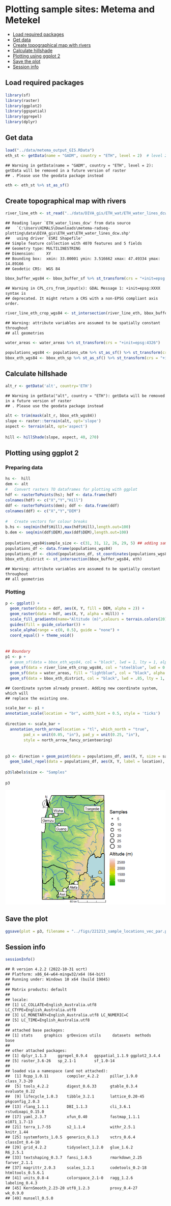 Plotting sample sites: Metema and Metekel
================

- [Load required packages](#load-required-packages)
- [Get data](#get-data)
- [Create topographical map with
  rivers](#create-topographical-map-with-rivers)
- [Calculate hillshade](#calculate-hillshade)
- [Plotting using ggplot 2](#plotting-using-ggplot-2)
- [Save the plot](#save-the-plot)
- [Session info](#session-info)

## Load required packages

``` r
library(sf)
library(raster)
library(ggplot2)
library(ggspatial)
library(ggrepel)
library(dplyr)
```

## Get data

``` r
load("../data/metema_output_GIS.RData")
eth_st <- getData(name = "GADM", country = "ETH", level = 2)  # level 2 for migration map
```

    ## Warning in getData(name = "GADM", country = "ETH", level = 2): getData will be removed in a future version of raster
    ## . Please use the geodata package instead

``` r
eth <- eth_st %>% st_as_sf()
```

## Create topographical map with rivers

``` r
river_line_eth <- st_read("../data/DIVA_gis/ETH_wat/ETH_water_lines_dcw.shp") %>% st_as_sf()
```

    ## Reading layer `ETH_water_lines_dcw' from data source 
    ##   `C:\Users\HIMALS\Downloads\metema-radseq-plotting\data\DIVA_gis\ETH_wat\ETH_water_lines_dcw.shp' 
    ##   using driver `ESRI Shapefile'
    ## Simple feature collection with 4070 features and 5 fields
    ## Geometry type: MULTILINESTRING
    ## Dimension:     XY
    ## Bounding box:  xmin: 33.00001 ymin: 3.516662 xmax: 47.49334 ymax: 14.89166
    ## Geodetic CRS:  WGS 84

``` r
bbox_buffer_wgs84 <- bbox_buffer_sf %>% st_transform(crs = "+init=epsg:4326")
```

    ## Warning in CPL_crs_from_input(x): GDAL Message 1: +init=epsg:XXXX syntax is
    ## deprecated. It might return a CRS with a non-EPSG compliant axis order.

``` r
river_line_eth_crop_wgs84 <- st_intersection(river_line_eth, bbox_buffer_wgs84)
```

    ## Warning: attribute variables are assumed to be spatially constant throughout
    ## all geometries

``` r
water_areas <- water_areas %>% st_transform(crs = "+init=epsg:4326")
```

``` r
populations_wgs84 <- populations_utm %>% st_as_sf() %>% st_transform(crs = "+init=epsg:4326")
bbox_eth_wgs84 <- bbox_eth_sp %>% st_as_sf() %>% st_transform(crs = "+init=epsg:4326")
```

## Calculate hillshade

``` r
alt_r <- getData('alt', country='ETH')
```

    ## Warning in getData("alt", country = "ETH"): getData will be removed in a future version of raster
    ## . Please use the geodata package instead

``` r
alt <- trim(mask(alt_r, bbox_eth_wgs84))
slope <- raster::terrain(alt, opt='slope')
aspect <- terrain(alt, opt='aspect')

hill <- hillShade(slope, aspect, 40, 270)
```

## Plotting using ggplot 2

### Preparing data

``` r
hs <-  hill
dem <- alt
#   Convert rasters TO dataframes for plotting with ggplot
hdf <- rasterToPoints(hs); hdf <- data.frame(hdf)
colnames(hdf) <- c("X","Y","Hill")
ddf <- rasterToPoints(dem); ddf <- data.frame(ddf)
colnames(ddf) <- c("X","Y","DEM")

#   Create vectors for colour breaks
b.hs <- seq(min(hdf$Hill),max(hdf$Hill),length.out=100)
b.dem <- seq(min(ddf$DEM),max(ddf$DEM),length.out=100)

populations_wgs84$sample_size <- c(31, 31, 12, 26, 29, 5) ## adding sample size information
populations_df <- data.frame(populations_wgs84)
populations_df <- cbind(populations_df, st_coordinates(populations_wgs84))
bbox_eth_district <- st_intersection(bbox_buffer_wgs84, eth)
```

    ## Warning: attribute variables are assumed to be spatially constant throughout
    ## all geometries

### Plotting

``` r
p <- ggplot() + 
  geom_raster(data = ddf, aes(X, Y, fill = DEM, alpha = 2)) +
  geom_raster(data = hdf, aes(X, Y, alpha = Hill)) +
  scale_fill_gradientn(name="Altitude (m)",colours = terrain.colors(20))+
  guides(fill = guide_colorbar()) +
  scale_alpha(range = c(0, 0.5), guide = "none") +
  coord_equal() + theme_void()


## Boundary
p1 <- p + 
  # geom_sf(data = bbox_eth_wgs84, col = "black", lwd = 1, lty = 1, alpha = 0.01) +
  geom_sf(data = river_line_eth_crop_wgs84, col = "steelblue", lwd = 0.8) +
  geom_sf(data = water_areas, fill = "lightblue", col = "black", alpha = .9) +
  geom_sf(data = bbox_eth_district, col = "black", lwd = .85, lty = 1, alpha = 0.01)
```

    ## Coordinate system already present. Adding new coordinate system, which will
    ## replace the existing one.

``` r
scale_bar <- p1 +
annotation_scale(location = "br", width_hint = 0.5, style = 'ticks')

direction <- scale_bar +
  annotation_north_arrow(location = "tl", which_north = "true",
        pad_x = unit(0.05, "in"), pad_y = unit(0.25, "in"),
        style = north_arrow_fancy_orienteering)


p3 <- direction + geom_point(data = populations_df, aes(X, Y, size = sample_size),shape = 21,  fill = "white", alpha = .9, colour = "black", stroke = 1.25) +
  geom_label_repel(data = populations_df, aes(X, Y, label = location), size = 4, alpha = 1) + theme_void(base_size = 14)

p3$labels$size <- "Samples" 

p3
```

![](240110-sample-sites-plot_files/figure-gfm/unnamed-chunk-7-1.png)<!-- -->

## Save the plot

``` r
ggsave(plot = p3, filename = "../figs/221213_sample_locations_vec_par.png", device = "png", dpi = 500, width = 5.5, height = 6, units = "in", bg = 'white')
```

## Session info

``` r
sessionInfo()
```

    ## R version 4.2.2 (2022-10-31 ucrt)
    ## Platform: x86_64-w64-mingw32/x64 (64-bit)
    ## Running under: Windows 10 x64 (build 19045)
    ## 
    ## Matrix products: default
    ## 
    ## locale:
    ## [1] LC_COLLATE=English_Australia.utf8  LC_CTYPE=English_Australia.utf8   
    ## [3] LC_MONETARY=English_Australia.utf8 LC_NUMERIC=C                      
    ## [5] LC_TIME=English_Australia.utf8    
    ## 
    ## attached base packages:
    ## [1] stats     graphics  grDevices utils     datasets  methods   base     
    ## 
    ## other attached packages:
    ## [1] dplyr_1.1.3     ggrepel_0.9.4   ggspatial_1.1.9 ggplot2_3.4.4  
    ## [5] raster_3.6-26   sp_2.1-1        sf_1.0-14      
    ## 
    ## loaded via a namespace (and not attached):
    ##  [1] Rcpp_1.0.11        compiler_4.2.2     pillar_1.9.0       class_7.3-20      
    ##  [5] tools_4.2.2        digest_0.6.33      gtable_0.3.4       evaluate_0.22     
    ##  [9] lifecycle_1.0.3    tibble_3.2.1       lattice_0.20-45    pkgconfig_2.0.3   
    ## [13] rlang_1.1.1        DBI_1.1.3          cli_3.6.1          rstudioapi_0.15.0 
    ## [17] yaml_2.3.7         xfun_0.40          fastmap_1.1.1      e1071_1.7-13      
    ## [21] terra_1.7-55       s2_1.1.4           withr_2.5.1        knitr_1.44        
    ## [25] systemfonts_1.0.5  generics_0.1.3     vctrs_0.6.4        classInt_0.4-10   
    ## [29] grid_4.2.2         tidyselect_1.2.0   glue_1.6.2         R6_2.5.1          
    ## [33] textshaping_0.3.7  fansi_1.0.5        rmarkdown_2.25     farver_2.1.1      
    ## [37] magrittr_2.0.3     scales_1.2.1       codetools_0.2-18   htmltools_0.5.6.1 
    ## [41] units_0.8-4        colorspace_2.1-0   ragg_1.2.6         labeling_0.4.3    
    ## [45] KernSmooth_2.23-20 utf8_1.2.3         proxy_0.4-27       wk_0.9.0          
    ## [49] munsell_0.5.0

